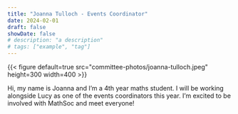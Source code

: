 ```yaml
---
title: "Joanna Tulloch - Events Coordinator"
date: 2024-02-01
draft: false
showDate: false
# description: "a description"
# tags: ["example", "tag"]
---
```

{{< figure default=true src="committee-photos/joanna-tulloch.jpeg" height=300 width=400 >}}

Hi, my name is Joanna and I’m a 4th year maths student. I will be working alongside Lucy as one of the events coordinators this year. I’m excited to be involved with MathSoc and meet everyone!
